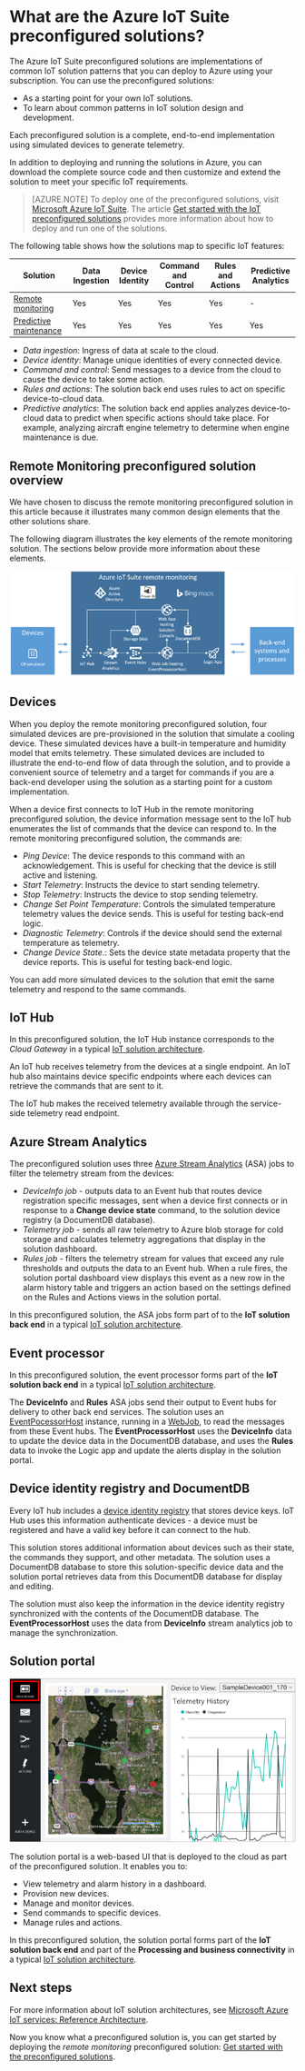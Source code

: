 <properties
 pageTitle="Azure IoT preconfigured solutions | Microsoft Azure"
 description="A description of the Azure IoT preconfigured solutions and their architecture with links to additional resources."
 services=""
 suite="iot-suite"
 documentationCenter=""
 authors="dominicbetts"
 manager="timlt"
 editor=""/>

<tags
 ms.service="iot-suite"
 ms.devlang="na"
 ms.topic="get-started-article"
 ms.tgt_pltfrm="na"
 ms.workload="na"
 ms.date="05/25/2016"
 ms.author="dobett"/>

# What are the Azure IoT Suite preconfigured solutions?

The Azure IoT Suite preconfigured solutions are implementations of common IoT solution patterns that you can deploy to Azure using your subscription. You can use the preconfigured solutions:

- As a starting point for your own IoT solutions.
- To learn about common patterns in IoT solution design and development.

Each preconfigured solution is a complete, end-to-end implementation using simulated devices to generate telemetry.

In addition to deploying and running the solutions in Azure, you can download the complete source code and then customize and extend the solution to meet your specific IoT requirements.

> [AZURE.NOTE] To deploy one of the preconfigured solutions, visit [Microsoft Azure IoT Suite][lnk-azureiotsuite]. The article [Get started with the IoT preconfigured solutions][lnk-getstarted-preconfigured] provides more information about how to deploy and run one of the solutions.

The following table shows how the solutions map to specific IoT features:

| Solution | Data Ingestion | Device Identity | Command and Control | Rules and Actions | Predictive Analytics |
|------------------------|-----|-----|-----|-----|-----|
| [Remote monitoring][lnk-getstarted-preconfigured] | Yes | Yes | Yes | Yes | -   |
| [Predictive maintenance][lnk-predictive-maintenance] | Yes | Yes | Yes | Yes | Yes |

- *Data ingestion*: Ingress of data at scale to the cloud.
- *Device identity*: Manage unique identities of every connected device.
- *Command and control*: Send messages to a device from the cloud to cause the device to take some action.
- *Rules and actions*: The solution back end uses rules to act on specific device-to-cloud data.
- *Predictive analytics*: The solution back end applies analyzes device-to-cloud data to predict when specific actions should take place. For example, analyzing aircraft engine telemetry to determine when engine maintenance is due.

## Remote Monitoring preconfigured solution overview

We have chosen to discuss the remote monitoring preconfigured solution in this article because it illustrates many common design elements that the other solutions share.

The following diagram illustrates the key elements of the remote monitoring solution. The sections below provide more information about these elements.

![Remote Monitoring preconfigured solution architecture][img-remote-monitoring-arch]

## Devices

When you deploy the remote monitoring preconfigured solution, four simulated devices are pre-provisioned in the solution that simulate a cooling device. These simulated devices have a built-in temperature and humidity model that emits telemetry. These simulated devices are included to illustrate the end-to-end flow of data through the solution, and to provide a convenient source of telemetry and a target for commands if you are a back-end developer using the solution as a starting point for a custom implementation.

When a device first connects to IoT Hub in the remote monitoring preconfigured solution, the device information message sent to the IoT hub enumerates the list of commands that the device can respond to. In the remote monitoring preconfigured solution, the commands are: 

- *Ping Device*: The device responds to this command with an acknowledgement. This is useful for checking that the device is still active and listening.
- *Start Telemetry*: Instructs the device to start sending telemetry.
- *Stop Telemetry*: Instructs the device to stop sending telemetry.
- *Change Set Point Temperature*: Controls the simulated temperature telemetry values the device sends. This is useful for testing back-end logic.
- *Diagnostic Telemetry*: Controls if the device should send the external temperature as telemetry.
- *Change Device State*.: Sets the device state metadata property that the device reports. This is useful for testing back-end logic.

You can add more simulated devices to the solution that emit the same telemetry and respond to the same commands. 

## IoT Hub

In this preconfigured solution, the IoT Hub instance corresponds to the *Cloud Gateway* in a typical [IoT solution architecture][lnk-what-is-azure-iot].

An IoT hub receives telemetry from the devices at a single endpoint. An IoT hub also maintains device specific endpoints where each devices can retrieve the commands that are sent to it.

The IoT hub makes the received telemetry available through the service-side telemetry read endpoint.

## Azure Stream Analytics

The preconfigured solution uses three [Azure Stream Analytics][lnk-asa] (ASA) jobs to filter the telemetry stream from the devices:


- *DeviceInfo job* - outputs data to an Event hub that routes device registration specific messages, sent when a device first connects or in response to a **Change device state** command, to the solution device registry (a DocumentDB database). 
- *Telemetry job* - sends all raw telemetry to Azure blob storage for cold storage and calculates telemetry aggregations that display in the solution dashboard.
- *Rules job* - filters the telemetry stream for values that exceed any rule thresholds and outputs the data to an Event hub. When a rule fires, the solution portal dashboard view displays this event as a new row in the alarm history table and triggers an action based on the settings defined on the Rules and Actions views in the solution portal.

In this preconfigured solution, the ASA jobs form part of to the **IoT solution back end** in a typical [IoT solution architecture][lnk-what-is-azure-iot].

## Event processor

In this preconfigured solution, the event processor forms part of the **IoT solution back end** in a typical [IoT solution architecture][lnk-what-is-azure-iot].

The **DeviceInfo** and **Rules** ASA jobs send their output to Event hubs for delivery to other back end services. The solution uses an [EventPocessorHost][lnk-event-processor] instance, running in a [WebJob][lnk-web-job], to read the messages from these Event hubs. The **EventProcessorHost** uses the **DeviceInfo** data to update the device data in the DocumentDB database, and uses the **Rules** data to invoke the Logic app and update the alerts display in the solution portal.

## Device identity registry and DocumentDB

Every IoT hub includes a [device identity registry][lnk-identity-registry] that stores device keys. IoT Hub uses this information authenticate devices - a device must be registered and have a valid key before it can connect to the hub.

This solution stores additional information about devices such as their state, the commands they support, and other metadata. The solution uses a DocumentDB database to store this solution-specific device data and the solution portal retrieves data from this DocumentDB database for display and editing.

The solution must also keep the information in the device identity registry synchronized with the contents of the DocumentDB database. The **EventProcessorHost** uses the data from **DeviceInfo** stream analytics job to manage the synchronization.

## Solution portal

![Solution dashboard][img-dashboard]

The solution portal is a web-based UI that is deployed to the cloud as part of the preconfigured solution. It enables you to:

- View telemetry and alarm history in a dashboard.
- Provision new devices.
- Manage and monitor devices.
- Send commands to specific devices.
- Manage rules and actions.

In this preconfigured solution, the solution portal forms part of the **IoT solution back end** and part of the **Processing and business connectivity** in a typical [IoT solution architecture][lnk-what-is-azure-iot].

## Next steps

For more information about IoT solution architectures, see [Microsoft Azure IoT services: Reference Architecture][lnk-refarch].

Now you know what a preconfigured solution is, you can get started by deploying the *remote monitoring* preconfigured solution: [Get started with the preconfigured solutions][lnk-getstarted-preconfigured].

[img-remote-monitoring-arch]: ./media/iot-suite-what-are-preconfigured-solutions/remote-monitoring-arch1.png
[img-dashboard]: ./media/iot-suite-what-are-preconfigured-solutions/dashboard.png
[lnk-what-is-azure-iot]: iot-suite-what-is-azure-iot.md
[lnk-asa]: https://azure.microsoft.com/documentation/services/stream-analytics/
[lnk-event-processor]: ../event-hubs/event-hubs-programming-guide.md#event-processor-host
[lnk-web-job]: ../app-service-web/web-sites-create-web-jobs.md
[lnk-identity-registry]: ../iot-hub/iot-hub-devguide.md#device-identity-registry
[lnk-predictive-maintenance]: iot-suite-predictive-overview.md
[lnk-azureiotsuite]: https://www.azureiotsuite.com/
[lnk-refarch]: http://download.microsoft.com/download/A/4/D/A4DAD253-BC21-41D3-B9D9-87D2AE6F0719/Microsoft_Azure_IoT_Reference_Architecture.pdf
[lnk-getstarted-preconfigured]: iot-suite-getstarted-preconfigured-solutions.md